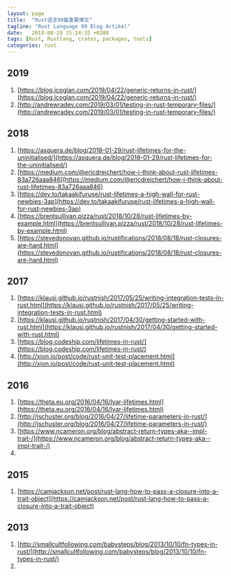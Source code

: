 ```yaml
---
layout: page
title:  "Rust语言99篇重要博文"
tagline: "Rust Language 99 Blog Artikel"
date:   2019-08-29 15:24:35 +0200
tags: [Rust, Rustlang, crates, packages, tools]
categories: rust
---
```


## 2019
1. [https://blog.jcoglan.com/2019/04/22/generic-returns-in-rust/](https://blog.jcoglan.com/2019/04/22/generic-returns-in-rust/)
1. [http://andrewradev.com/2019/03/01/testing-in-rust-temporary-files/](http://andrewradev.com/2019/03/01/testing-in-rust-temporary-files/)

## 2018
1. [https://asquera.de/blog/2018-01-29/rust-lifetimes-for-the-uninitialised/](https://asquera.de/blog/2018-01-29/rust-lifetimes-for-the-uninitialised/)
1. [https://medium.com/@ericdreichert/how-i-think-about-rust-lifetimes-83a726aaa846](https://medium.com/@ericdreichert/how-i-think-about-rust-lifetimes-83a726aaa846)
1. [https://dev.to/takaakifuruse/rust-lifetimes-a-high-wall-for-rust-newbies-3ap](https://dev.to/takaakifuruse/rust-lifetimes-a-high-wall-for-rust-newbies-3ap)
1. [https://brentsullivan.pizza/rust/2018/10/28/rust-lifetimes-by-example.html](https://brentsullivan.pizza/rust/2018/10/28/rust-lifetimes-by-example.html)
1. [https://stevedonovan.github.io/rustifications/2018/08/18/rust-closures-are-hard.html](https://stevedonovan.github.io/rustifications/2018/08/18/rust-closures-are-hard.html)

## 2017
1. [https://klausi.github.io/rustnish/2017/05/25/writing-integration-tests-in-rust.html](https://klausi.github.io/rustnish/2017/05/25/writing-integration-tests-in-rust.html)
1. [https://klausi.github.io/rustnish/2017/04/30/getting-started-with-rust.html](https://klausi.github.io/rustnish/2017/04/30/getting-started-with-rust.html)
1. [https://blog.codeship.com/lifetimes-in-rust/](https://blog.codeship.com/lifetimes-in-rust/)
1. [http://xion.io/post/code/rust-unit-test-placement.html](http://xion.io/post/code/rust-unit-test-placement.html)

## 2016
1. [https://theta.eu.org/2016/04/16/lyar-lifetimes.html](https://theta.eu.org/2016/04/16/lyar-lifetimes.html)
1. [http://jschuster.org/blog/2016/04/27/lifetime-parameters-in-rust/](http://jschuster.org/blog/2016/04/27/lifetime-parameters-in-rust/)
1. [https://www.ncameron.org/blog/abstract-return-types-aka--impl-trait-/](https://www.ncameron.org/blog/abstract-return-types-aka--impl-trait-/)
1.

## 2015
1. [https://camjackson.net/post/rust-lang-how-to-pass-a-closure-into-a-trait-object](https://camjackson.net/post/rust-lang-how-to-pass-a-closure-into-a-trait-object)

## 2013
1. [http://smallcultfollowing.com/babysteps/blog/2013/10/10/fn-types-in-rust/](http://smallcultfollowing.com/babysteps/blog/2013/10/10/fn-types-in-rust/)
1.